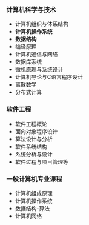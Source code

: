 ### 计算机科学与技术

- 计算机组织与体系结构
- **计算机操作系统**
- **数据结构**
- 编译原理
- 计算机通信与网络
- 数据库系统
- 微机原理与系统设计
- 计算机导论与C语言程序设计
- 离散数学
- 分布式计算

### 软件工程

-  软件工程概论
- 面向对象程序设计
- 算法设计与分析
- 软件系统结构
- 系统分析与设计
- 软件过程与项目管理等 

###   一般计算机专业课程

- 计算机组成原理
- 计算机操作系统
- 数据结构-算法
- 计算机网络